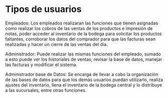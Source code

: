 # Tipos de usuarios

Empleados:  Los empleados realizaran las funciones que tienen asignadas como realizar los cobros de las ventas de los productos e impresión de notas, poder acceder al inventario de la bodega para solicitar los productos faltantes, corroborar los datos del comprador para que las facturas sean realizadas y hacer un cierre de las ventas del día.  

Administrador:  Puede realizar las mismas funciones del empleado, sumado a esto puede ver los historiales de ventas, revisar la base de datos, manejar las facturas y modificar el sistema. 

Administrador base de Datos: Se encarga de llevar a cabo la organización de las bases de datos para que los demás usuarios puedan utilizarlo, realiza ajustes del inventario, llena el inventario de la bodega central y lo distribuye a las sucursales, entre otras funciones. 
